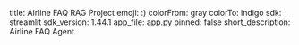 title: Airline FAQ RAG Project
emoji: :)
colorFrom: gray
colorTo: indigo
sdk: streamlit
sdk_version: 1.44.1
app_file: app.py
pinned: false
short_description: Airline FAQ Agent
